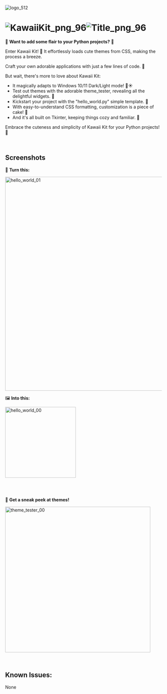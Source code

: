 ![logo_512](https://github.com/thethirdtype/Kawaii-Kit/assets/125661915/d40e722d-5c9f-4fd9-8fa3-606b6c63f1d1)

# ![KawaiiKit_png_96](https://github.com/thethirdtype/Kawaii-Kit/assets/125661915/e63792d6-9e7c-49da-a14c-557aa22308a2)![Title_png_96](https://github.com/thethirdtype/Kawaii-Kit/assets/125661915/220e6cd7-3640-46c6-818c-b5ad62ff84fb "Kawaii Kit")

🌸 **Want to add some flair to your Python projects?** 🐍

Enter Kawaii Kit! 🎀 It effortlessly loads cute themes from CSS, making the process a breeze.

Craft your own adorable applications with just a few lines of code. 🌈

But wait, there's more to love about Kawaii Kit:

- It magically adapts to Windows 10/11 Dark/Light mode! 🌙☀️
- Test out themes with the adorable theme_tester, revealing all the delightful widgets. 💖
- Kickstart your project with the "hello_world.py" simple template. 🎉
- With easy-to-understand CSS formatting, customization is a piece of cake! 🍰
- And it's all built on Tkinter, keeping things cozy and familiar. 🏡

Embrace the cuteness and simplicity of Kawaii Kit for your Python projects! 🌟

<br> <!-- This adds a line break -->

## Screenshots

📸 **Turn this:**

<img width="686" alt="hello_world_01" src="https://github.com/thethirdtype/Kawaii-Kit/assets/125661915/9de637b8-9168-4a29-837d-022317d5319d">

🖼 **Into this:**

<img width="227" alt="hello_world_00" src="https://github.com/thethirdtype/Kawaii-Kit/assets/125661915/52b79755-8f8e-4215-9ac2-afb1579cd04e">

<br> <!-- This adds a line break -->
<br> <!-- This adds a line break -->

🎨 **Get a sneak peek at themes!**

<img width="467" alt="theme_tester_00" src="https://github.com/thethirdtype/Kawaii-Kit/assets/125661915/8f03b056-70cb-4e49-b84b-97a7ec6246f0">

<br> <!-- This adds a line break -->

## Known Issues:
None
